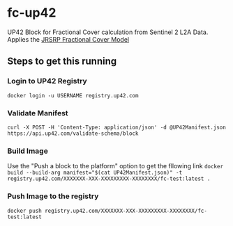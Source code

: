 # fc-up42
UP42 Block for Fractional Cover calculation from Sentinel 2 L2A Data.
Applies the [JRSRP Fractional Cover Model](http://data.auscover.org.au/xwiki/bin/view/Product+pages/Landsat+Seasonal+Fractional+Cover)

## Steps to get this running

### Login to UP42 Registry
`docker login -u USERNAME registry.up42.com`

### Validate Manifest
`curl -X POST -H 'Content-Type: application/json' -d @UP42Manifest.json https://api.up42.com/validate-schema/block`

### Build Image
Use the "Push a block to the platform" option to get the fllowing link
`docker build --build-arg manifest="$(cat UP42Manifest.json)" -t registry.up42.com/XXXXXXX-XXX-XXXXXXXXX-XXXXXXXX/fc-test:latest .`

### Push Image to the registry
`docker push registry.up42.com/XXXXXXX-XXX-XXXXXXXXX-XXXXXXXX/fc-test:latest`



